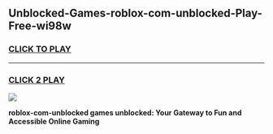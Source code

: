 
## Unblocked-Games-roblox-com-unblocked-Play-Free-wi98w
<h3>
<a href="https://premium76.site?title=roblox-com-unblocked&ref=21A">CLICK TO PLAY</a></h3>
<hr>

<h3>
<a href="https://premium76.site?title=roblox-com-unblocked&ref=21A">CLICK 2 PLAY</a>
  
</h3>

<a href="https://premium76.site?title=roblox-com-unblocked&ref=21A"><img src="https://clearcache.store/games.png"></a>


**roblox-com-unblocked games unblocked: Your Gateway to Fun and Accessible Online Gaming**
